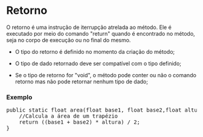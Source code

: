 # Retorno

O retorno é uma instrução de iterrupção atrelada ao método. Ele é executado por meio do comando "return" quando é encontrado no método, seja no corpo de execução ou no final do mesmo.

* O tipo do retorno é definido no momento da criação do método;

* O tipo de dado retornado deve ser compatível com o tipo definido;

* Se o tipo de retorno for "void", o método pode conter ou não o comando retorno mas não pode retornar nenhum tipo de dado;

### Exemplo
<pre>
public static float area(float base1, float base2,float altura) {
    //Calcula a área de um trapézio
    return ((base1 + base2) * altura) / 2;
}
</pre>
